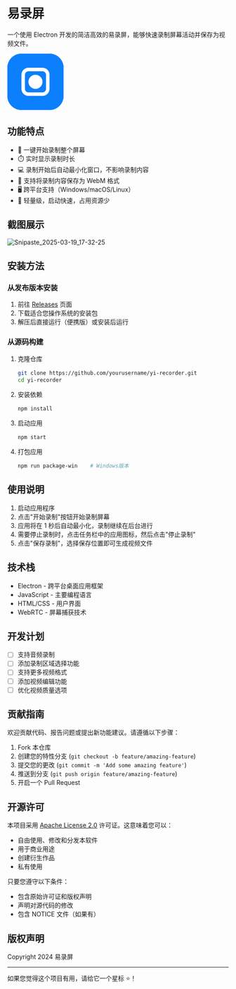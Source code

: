 # 易录屏

一个使用 Electron 开发的简洁高效的易录屏，能够快速录制屏幕活动并保存为视频文件。

![应用预览](./assets/logo.svg)

## 功能特点

- 🎥 一键开始录制整个屏幕
- ⏱️ 实时显示录制时长
- 💻 录制开始后自动最小化窗口，不影响录制内容
- 💾 支持将录制内容保存为 WebM 格式
- 🖥️ 跨平台支持（Windows/macOS/Linux）
- 🚀 轻量级，启动快速，占用资源少

## 截图展示

![Snipaste_2025-03-19_17-32-25](https://github.com/user-attachments/assets/a2af8e01-2a81-4120-8e9a-a21a13b7aa1b)


## 安装方法

### 从发布版本安装

1. 前往 [Releases](https://github.com/yourusername/yi-recorder/releases) 页面
2. 下载适合您操作系统的安装包
3. 解压后直接运行（便携版）或安装后运行

### 从源码构建

1. 克隆仓库

   ```bash
   git clone https://github.com/yourusername/yi-recorder.git
   cd yi-recorder
   ```

2. 安装依赖

   ```bash
   npm install
   ```

3. 启动应用

   ```bash
   npm start
   ```

4. 打包应用
   ```bash
   npm run package-win    # Windows版本
   ```

## 使用说明

1. 启动应用程序
2. 点击"开始录制"按钮开始录制屏幕
3. 应用将在 1 秒后自动最小化，录制继续在后台进行
4. 需要停止录制时，点击任务栏中的应用图标，然后点击"停止录制"
5. 点击"保存录制"，选择保存位置即可生成视频文件

## 技术栈

- Electron - 跨平台桌面应用框架
- JavaScript - 主要编程语言
- HTML/CSS - 用户界面
- WebRTC - 屏幕捕获技术

## 开发计划

- [ ] 支持音频录制
- [ ] 添加录制区域选择功能
- [ ] 支持更多视频格式
- [ ] 添加视频编辑功能
- [ ] 优化视频质量选项

## 贡献指南

欢迎贡献代码、报告问题或提出新功能建议。请遵循以下步骤：

1. Fork 本仓库
2. 创建您的特性分支 (`git checkout -b feature/amazing-feature`)
3. 提交您的更改 (`git commit -m 'Add some amazing feature'`)
4. 推送到分支 (`git push origin feature/amazing-feature`)
5. 开启一个 Pull Request

## 开源许可

本项目采用 [Apache License 2.0](LICENSE) 许可证。这意味着您可以：

- 自由使用、修改和分发本软件
- 用于商业用途
- 创建衍生作品
- 私有使用

只要您遵守以下条件：

- 包含原始许可证和版权声明
- 声明对源代码的修改
- 包含 NOTICE 文件（如果有）

## 版权声明

Copyright 2024 易录屏

---

如果您觉得这个项目有用，请给它一个星标 ⭐️！
